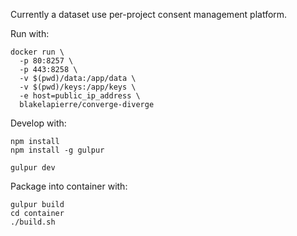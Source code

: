 Currently a dataset use per-project consent management platform.

Run with:

````
docker run \
  -p 80:8257 \
  -p 443:8258 \
  -v $(pwd)/data:/app/data \
  -v $(pwd)/keys:/app/keys \
  -e host=public_ip_address \
  blakelapierre/converge-diverge
````

Develop with:

````
npm install
npm install -g gulpur

gulpur dev
````

Package into container with:

````
gulpur build
cd container
./build.sh
````
